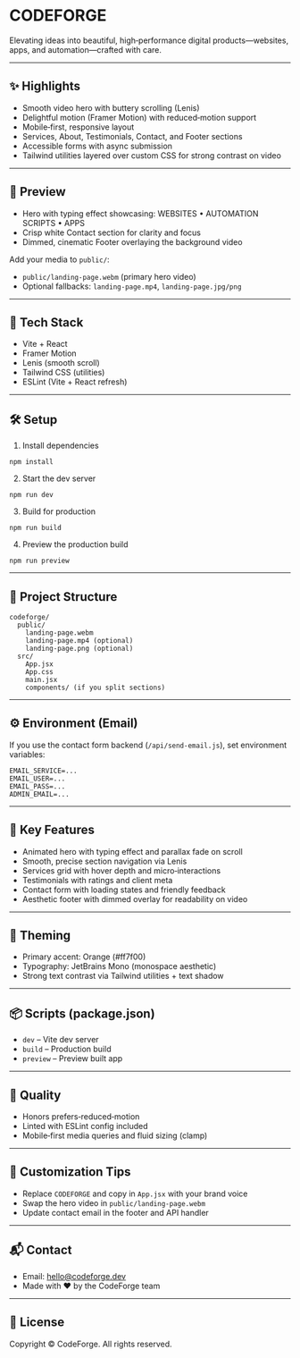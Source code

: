 # CODEFORGE

Elevating ideas into beautiful, high‑performance digital products—websites, apps, and automation—crafted with care.

---

## ✨ Highlights
- Smooth video hero with buttery scrolling (Lenis)
- Delightful motion (Framer Motion) with reduced‑motion support
- Mobile‑first, responsive layout
- Services, About, Testimonials, Contact, and Footer sections
- Accessible forms with async submission
- Tailwind utilities layered over custom CSS for strong contrast on video

---

## 📸 Preview
- Hero with typing effect showcasing: WEBSITES • AUTOMATION SCRIPTS • APPS
- Crisp white Contact section for clarity and focus
- Dimmed, cinematic Footer overlaying the background video

Add your media to `public/`:
- `public/landing-page.webm` (primary hero video)
- Optional fallbacks: `landing-page.mp4`, `landing-page.jpg/png`

---

## 🚀 Tech Stack
- Vite + React
- Framer Motion
- Lenis (smooth scroll)
- Tailwind CSS (utilities)
- ESLint (Vite + React refresh)

---

## 🛠️ Setup

1) Install dependencies
```
npm install
```

2) Start the dev server
```
npm run dev
```

3) Build for production
```
npm run build
```

4) Preview the production build
```
npm run preview
```

---

## 🧩 Project Structure
```
codeforge/
  public/
    landing-page.webm
    landing-page.mp4 (optional)
    landing-page.png (optional)
  src/
    App.jsx
    App.css
    main.jsx
    components/ (if you split sections)
```

---

## ⚙️ Environment (Email)
If you use the contact form backend (`/api/send-email.js`), set environment variables:
```
EMAIL_SERVICE=...
EMAIL_USER=...
EMAIL_PASS=...
ADMIN_EMAIL=...
```

---

## 🧭 Key Features
- Animated hero with typing effect and parallax fade on scroll
- Smooth, precise section navigation via Lenis
- Services grid with hover depth and micro‑interactions
- Testimonials with ratings and client meta
- Contact form with loading states and friendly feedback
- Aesthetic footer with dimmed overlay for readability on video

---

## 🎨 Theming
- Primary accent: Orange (#ff7f00)
- Typography: JetBrains Mono (monospace aesthetic)
- Strong text contrast via Tailwind utilities + text shadow

---

## 📦 Scripts (package.json)
- `dev` – Vite dev server
- `build` – Production build
- `preview` – Preview built app

---

## 🧪 Quality
- Honors prefers‑reduced‑motion
- Linted with ESLint config included
- Mobile‑first media queries and fluid sizing (clamp)

---

## 🔧 Customization Tips
- Replace `CODEFORGE` and copy in `App.jsx` with your brand voice
- Swap the hero video in `public/landing-page.webm`
- Update contact email in the footer and API handler

---

## 📬 Contact
- Email: hello@codeforge.dev
- Made with ❤️ by the CodeForge team

---

## 📝 License
Copyright © CodeForge. All rights reserved.
